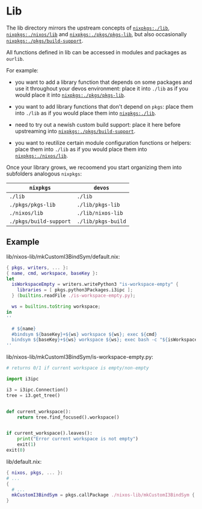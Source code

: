 # Lib
The lib directory mirrors the upstream concepts of [`nixpkgs:./lib`][nixpkgs-lib], 
[`nixpkgs:./nixos/lib`][nixpkgs-nixos-lib] and [`nixpkgs:./pkgs/pkgs-lib`][nixpkgs-pkgs-lib],
but also occasionally [`nixpkgs:./pkgs/build-support`][nixpkgs-pkgs-build-support].

All functions defined in lib can be accessed in modules and packages as `ourlib`.

For example:

- you want to add a library function that depends on some packages
and use it throughout your devos environment: place it into `./lib`
as if you would place it into [`nixpkgs:./pkgs/pkgs-lib`][nixpkgs-pkgs-lib].

- you want to add library functions that don't depend on `pkgs`: place
them into `./lib` as if you would place them into [`nixpkgs:./lib`][nixpkgs-lib].

- need to try out a newish custom build support: place it here before
upstreaming into [`nixpkgs:./pkgs/build-support`][nixpkgs-pkgs-build-support].

- you want to reutilize certain module configuration functions or helpers:
place them into `./lib` as if you would place them into [`nixpkgs:./nixos/lib`][nixpkgs-nixos-lib].

Once your library grows, we recoomend you start organizing them into subfolders
analogous `nixpkgs`:

| `nixpkgs`              | `devos`            |
| ---------------------- | ------------------ |
| `./lib`                | `./lib`            |
| `./pkgs/pkgs-lib`      | `./lib/pkgs-lib`   |
| `./nixos/lib`          | `./lib/nixos-lib`  |
| `./pkgs/build-support` | `./lib/pkgs-build` |


## Example
lib/nixos-lib/mkCustomI3BindSym/default.nix:
```nix
{ pkgs, writers, ... }:
{ name, cmd, workspace, baseKey }:
let
  isWorkspaceEmpty = writers.writePython3 "is-workspace-empty" {
    libraries = [ pkgs.python3Packages.i3ipc ];
  } (builtins.readFile ./is-workspace-empty.py);

  ws = builtins.toString workspace;
in
''

  # ${name}
  #bindsym ${baseKey}+${ws} workspace ${ws}; exec ${cmd}
  bindsym ${baseKey}+${ws} workspace ${ws}; exec bash -c "${isWorkspaceEmpty} && ${cmd}"
''
```

lib/nixos-lib/mkCustomI3BindSym/is-workspace-empty.py:
```python
# returns 0/1 if current workspace is empty/non-empty

import i3ipc

i3 = i3ipc.Connection()
tree = i3.get_tree()


def current_workspace():
    return tree.find_focused().workspace()


if current_workspace().leaves():
    print("Error current workspace is not empty")
    exit(1)
exit(0)
```

lib/default.nix:
```nix
{ nixos, pkgs, ... }:
# ...
{
  # ...
  mkCustomI3BindSym = pkgs.callPackage ./nixos-lib/mkCustomI3BindSym { };
}
```

[nixpkgs-lib]: https://github.com/NixOS/nixpkgs/tree/master/lib
[nixpkgs-pkgs-lib]: https://github.com/NixOS/nixpkgs/tree/master/pkgs/pkgs-lib
[nixpkgs-pkgs-build-support]: https://github.com/NixOS/nixpkgs/tree/master/pkgs/build-support
[nixpkgs-nixos-lib]: https://github.com/NixOS/nixpkgs/tree/master/nixos/lib
